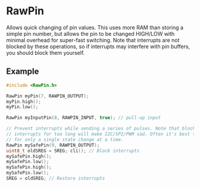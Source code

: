 # RawPin

Allows quick changing of pin values. This uses more RAM than storing a simple
pin number, but allows the pin to be changed HIGH/LOW with minimal overhead for
super-fast switching. Note that interrupts are not blocked by these operations,
so if interrupts may interfere with pin buffers, you should block them yourself.

## Example

```cpp
#include <RawPin.h>

RawPin myPin(7, RAWPIN_OUTPUT);
myPin.high();
myPin.low();

RawPin myInputPin(8, RAWPIN_INPUT, true); // pull-up input

// Prevent interrupts while sending a series of pulses. Note that blocking
// interrupts for too long will make I2C/SPI/PWM sad. Often it's best to block
// for only a single state change at a time.
RawPin mySafePin(9, RAWPIN_OUTPUT);
uint8_t oldSREG = SREG; cli(); // Block interrupts
mySafePin.high();
mySafePin.low();
mySafePin.high();
mySafePin.low();
SREG = oldSREG; // Restore interrupts
```

